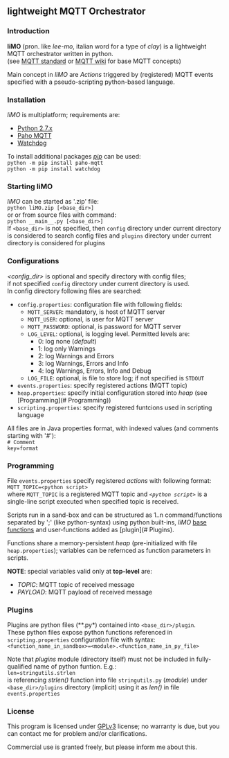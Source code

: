 ## **li**ghtweight **M**QTT **O**rchestrator


### Introduction

**liMO** (pron. like *lee-mo*, italian word for a type of *clay*) is a lightweight MQTT orchestrator written in python.  
(see [MQTT standard](http://docs.oasis-open.org/mqtt/mqtt/v3.1.1/os/mqtt-v3.1.1-os.html) or [MQTT wiki](https://github.com/mqtt/mqtt.github.io/wiki) for base MQTT concepts)  

Main concept in *liMO* are *Actions* triggered by (registered) MQTT events specified with a pseudo-scripting python-based language.


### Installation

*liMO* is multiplatform; requirements are:

* [Python 2.7.x](https://www.python.org/)
* [Paho MQTT](https://pypi.python.org/pypi/paho-mqtt/1.1)
* [Watchdog](https://pypi.python.org/pypi/watchdog)

To install additional packages *[pip]()* can be used:  
```python -m pip install paho-mqtt```  
```python -m pip install watchdog```


### Starting **liMO**

*liMO* can be started as '.zip' file:  
```python liMO.zip [<base_dir>]```  
or or from source files with command:  
```python __main__.py [<base_dir>]```  
If ```<base_dir>``` is not specified, then ```config``` directory under current directory is considered to search config files and ```plugins``` directory under current directory is considered for plugins


### Configurations

*<config_dir>* is optional and specify directory with config files;  
if not specified ```config``` directory under current directory is used.  
In config directory following files are searched:  

* ```config.properties```: configuration file with following fields:
  - ```MQTT_SERVER```: mandatory, is host of MQTT server  
  - ```MQTT_USER```: optional, is user for MQTT server
  - ```MQTT_PASSWORD```: optional, is password for MQTT server
  - ```LOG_LEVEL```: optional, is logging level. Permitted levels are:
    - 0: log none (*default*)
    - 1: log only Warnings
    - 2: log Warnings and Errors
    - 3: log Warnings, Errors and Info
    - 4: log Warnings, Errors, Info and Debug
  - ```LOG_FILE```: optional, is file to store log; if not specified is  ```STDOUT```
* ```events.properties```: specify registered actions (MQTT topic)
* ```heap.properties```: specify initial configuration stored into *heap* (see [Programming](# Programming))
* ```scripting.properties```: specify registered funtcions used in scripting language

All files are in Java properties format, with indexed values (and comments starting with '#'):  
```# Comment```  
```key=format```  


### Programming

File ```events.properties``` specify registered *actions* with following format:  
```MQTT_TOPIC=<python script>```  
where ```MQTT_TOPIC``` is a registered MQTT topic and *```<python script>```* is a single-line script executed when specified topic is received.  

Scripts run in a sand-box and can be structured as 1..n command/functions separated by ';' (like python-syntax) using python built-ins, *liMO* [base functions](docs/scripting.md) and user-functions added as [plugin](# Plugins).  

Functions share a memory-persistent *heap* (pre-initialized with file ```heap.properties```); variables can be refernced as function parameters in scripts.  

**NOTE**: special variables valid only at __top-level__ are:  

* *TOPIC*: MQTT topic of received message  
* *PAYLOAD*: MQTT payload of received message  


### Plugins

Plugins are python files (**.py*) contained into ```<base_dir>/plugin```.  
These python files expose python functions referenced in ```scripting.properties``` configuration file with syntax:  
```<function_name_in_sandbox>=<module>.<function_name_in_py_file>```   

Note that *plugins* module (directory itself) must not be included in fully-qualified name of python funtion. E.g.:  
```len=stringutils.strlen```  
is referencing *strlen()* function into file ```stringutils.py``` (*module*) under ```<base_dir>/plugins``` directory (implicit) using it as *len()* in file ```events.properties```


### License

This program is licensed under [GPLv3](https://www.gnu.org/licenses/gpl.txt) license; no warranty is due, but you can contact me for problem and/or clarifications.  

Commercial use is granted freely, but please inform me about this.
